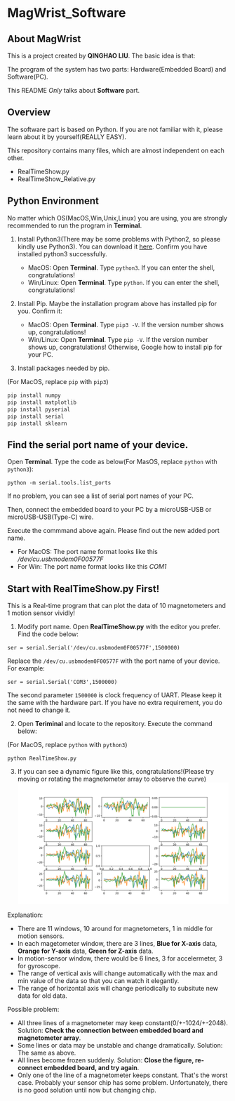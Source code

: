 # MagWrist_Software

## About MagWrist
This is a project created by **QINGHAO LIU**.
The basic idea is that:

The program of the system has two parts: Hardware(Embedded Board) and Software(PC).

This README _Only_ talks about **Software** part.

## Overview

The software part is based on Python. If you are not familiar with it, please learn about it by yourself(REALLY EASY).

This repository contains many files, which are almost independent on each other.

- RealTimeShow.py
- RealTimeShow_Relative.py

## Python Environment

No matter which OS(MacOS,Win,Unix,Linux) you are using, you are strongly recommended to run the program in **Terminal**.

1. Install Python3(There may be some problems with Python2, so please kindly use Python3). You can download it [here](https://www.python.org/downloads/). Confirm you have installed python3 successfully.
   - MacOS: Open **Terminal**. Type `python3`. If you can enter the shell, congratulations!
   - Win/Linux: Open **Terminal**. Type `python`. If you can enter the shell, congratulations!

2. Install Pip. Maybe the installation program above has installed pip for you. Confirm it:
   - MacOS: Open **Terminal**. Type `pip3 -V`. If the version number shows up, congratulations!
   - Win/Linux: Open **Terminal**. Type `pip -V`. If the version number shows up, congratulations!
   Otherwise, Google how to install pip for your PC.
3. Install packages needed by pip.

(For MacOS, replace `pip` with `pip3`)
```
pip install numpy
pip install matplotlib
pip install pyserial
pip install serial
pip install sklearn
```
## Find the serial port name of your device.

Open **Terminal**. Type the code as below(For MasOS, replace `python` with `python3`):
```
python -m serial.tools.list_ports
```
If no problem, you can see a list of serial port names of your PC.

Then, connect the embedded board to your PC by a microUSB-USB or microUSB-USB(Type-C) wire.

Execute the commmand above again. Please find out the new added port name.
- For MacOS: The port name format looks like this _/dev/cu.usbmodem0F00577F_
- For Win: The port name format looks like this _COM1_

## Start with RealTimeShow.py First!

This is a Real-time program that can plot the data of 10 magnetometers and 1 motion sensor vividly!

1. Modify port name. Open **RealTimeShow.py** with the editor you prefer. Find the code below:
```
ser = serial.Serial('/dev/cu.usbmodem0F00577F',1500000)
```
Replace the `/dev/cu.usbmodem0F00577F` with the port name of your device. For example:
```
ser = serial.Serial('COM3',1500000)
```
The second parameter `1500000` is clock frequency of UART. Please keep it the same with the hardware part. If you have no extra requirement, you do not need to change it.

2. Open **Teriminal** and locate to the repository. Execute the command below:

(For MacOS, replace `python` with `python3`)
```
python RealTimeShow.py
```

3. If you can see a dynamic figure like this, congratulations!(Please try moving or rotating the magnetometer array to observe the curve)
![RealTimeShow_Example](RealTimeShow_Example.png)

Explanation:
   - There are 11 windows, 10 around for magnetometers, 1 in middle for motion sensors.
   - In each magetometer window, there are 3 lines, **Blue for X-axis** data, **Orange for Y-axis** data, **Green for Z-axis** data.
   - In motion-sensor window, there would be 6 lines, 3 for accelermeter, 3 for gyroscope.
   - The range of vertical axis will change automatically with the max and min value of the data so that you can watch it elegantly.
   - The range of horizontal axis will change periodically to subsitute new data for old data.
   
Possible problem:
   - All three lines of a magnetometer may keep constant(0/+-1024/+-2048). Solution: **Check the connection between embedded board and magnetometer array**.
   - Some lines or data may be unstable and change dramatically. Solution: The same as above.
   - All lines become frozen suddenly. Solution: **Close the figure, re-connect embedded board, and try again**.
   - Only one of the line of a magnetometer keeps constant. That's the worst case. Probably your sensor chip has some problem. Unfortunately, there is no good solution until now but changing chip.
